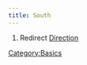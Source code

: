 ```yaml
---
title: South
---
```


1.  Redirect [Direction](Direction "wikilink")

[Category:Basics](Category:Basics "wikilink")